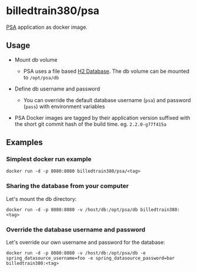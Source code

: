 # billedtrain380/psa

[PSA](https://github.com/BilledTrain380/sporttag-psa) application as docker image.

## Usage
* Mount db volume
  * PSA uses a file based [H2 Database](https://www.h2database.com/). The db volume can be mounted
  to `/opt/psa/db`
  
* Define db username and password
  * You can override the default database username (`psa`) and password (`pass`) with environment variables
  
* PSA Docker images are tagged by their application version suffixed with the short git commit hash of the build time.
eg. `2.2.0-g77f415a`

## Examples
### Simplest docker run example
```
docker run -d -p 8080:8080 billedtrain380/psa/<tag>
```

### Sharing the database from your computer
Let's mount the db directory:
```
docker run -d -p 8080:8080 -v /host/db:/opt/psa/db billedtrain380:<tag>
```

### Override the database username and password
Let's override our own username and password for the database:
```
docker run -d -p 8080:8080 -v /host/db:/opt/psa/db -e spring_datasource_username=foo -e spring_datasource_password=bar billedtrain380:<tag>
```
